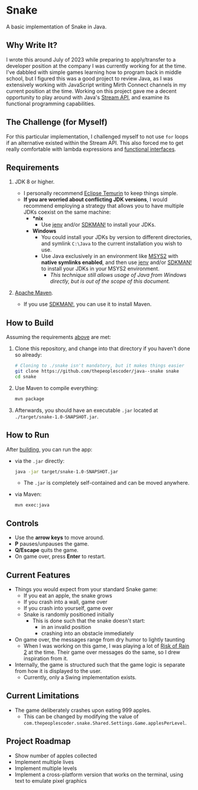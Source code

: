 # Snake

A basic implementation of Snake in Java.

## Why Write It?

I wrote this around July of 2023 while preparing to
apply/transfer to a developer position at the company
I was currently working for at the time.  I've dabbled
with simple games learning how to program back in middle
school, but I figured this was a good project to review
Java, as I was extensively working with JavaScript writing
Mirth Connect channels in my current position at the time.
Working on this project gave me a decent opportunity to
play around with Java's [Stream API][java-stream-api], and
examine its functional programming capabilities.

## The Challenge (for Myself)

For this particular implementation, I challenged myself to
not use `for` loops if an alternative existed within the Stream
API.  This also forced me to get really comfortable with
lambda expressions and
[functional interfaces][java-functional-interfaces].

## Requirements

1. JDK 8 or higher.
   * I personally recommend
     [Eclipse Temurin][eclipse-temurin-8-downloads] to keep
     things simple.
   * __If you are worried about conflicting JDK versions__,
     I would recommend employing a strategy that allows you
     to have multiple JDKs coexist on the same machine:
     * **\*nix**
       * Use [jenv][jenv-homepage] and/or [SDKMAN!][sdkman-homepage]
         to install your JDKs.
     * **Windows**
       * You could install your JDKs by version to different directories,
         and symlink `C:\Java` to the current installation you wish
         to use.
       * Use Java exclusively in an environment like
         [MSYS2][msys2-homepage] with **native symlinks enabled**,
         and then use [jenv][jenv-homepage] and/or
         [SDKMAN!][sdkman-homepage] to install your JDKs in your
         MSYS2 environment.
         * _This technique still allows usage of Java from
           Windows directly, but is out of the scope of this
           document._

2. [Apache Maven][maven-homepage].
   * If you use [SDKMAN!][sdkman-homepage], you can use it to
     install Maven.

## How to Build

Assuming the requirements [above](#requirements) are met:

1. Clone this repository, and change into that directory if you
   haven't done so already:
   ```sh
   # Cloning to ./snake isn't mandatory, but it makes things easier
   git clone https://github.com/thepeoplescoder/java--snake snake
   cd snake
   ```

2. Use Maven to compile everything:
   ```sh
   mvn package
   ```

3. Afterwards, you should have an executable `.jar` located at
   `./target/snake-1.0-SNAPSHOT.jar`.

## How to Run

After [building](#how-to-build), you can run the app:

* via the `.jar` directly:
  ```sh
  java -jar target/snake-1.0-SNAPSHOT.jar
  ```
  * The `.jar` is completely self-contained and can be
    moved anywhere.

* via Maven:
  ```
  mvn exec:java
  ```

## Controls

* Use the **arrow keys** to move around.
* **P** pauses/unpauses the game.
* **Q/Escape** quits the game.
* On game over, press **Enter** to restart.

## Current Features

* Things you would expect from your standard Snake game:
  * If you eat an apple, the snake grows
  * If you crash into a wall, game over
  * If you crash into yourself, game over
  * Snake is randomly positioned initially
    * This is done such that the snake doesn't start:
      * in an invalid position
      * crashing into an obstacle immediately
* On game over, the messages range from dry humor to
  lightly taunting
  * When I was working on this game, I was playing a lot of
    [Risk of Rain 2](https://riskofrain.com) at the time.
    Their game over messages do the same, so I drew inspiration
    from it.
* Internally, the game is structured such that the
  game logic is separate from how it is displayed
  to the user.
  * Currently, only a Swing implementation exists.

## Current Limitations

* The game deliberately crashes upon eating 999 apples.
  * This can be changed by modifying the value of
    `com.thepeoplescoder.snake.Shared.Settings.Game.applesPerLevel`.

## Project Roadmap
* Show number of apples collected
* Implement multiple lives
* Implement multiple levels
* Implement a cross-platform version that works on the terminal,
  using text to emulate pixel graphics

[java-stream-api]:              https://docs.oracle.com/javase/8/docs/api/java/util/stream/package-summary.html#package.description
[java-functional-interfaces]:   https://docs.oracle.com/javase/8/docs/api/java/util/function/package-summary.html#package.description
[jenv-homepage]:                https://www.jenv.be/
[sdkman-homepage]:              https://sdkman.io/
[msys2-homepage]:               https://www.msys2.org/
[eclipse-temurin-8-downloads]:  https://adoptium.net/temurin/releases/?version=8
[maven-homepage]:               https://maven.apache.org/
